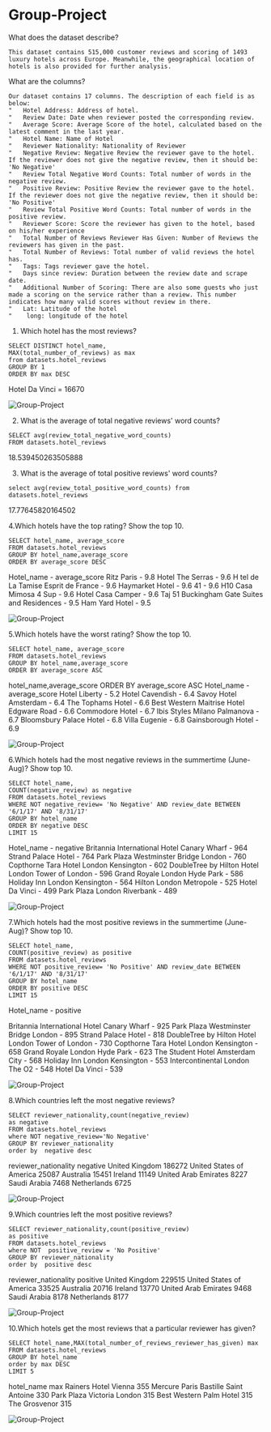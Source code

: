 # Group-Project

What does the dataset describe?
```
This dataset contains 515,000 customer reviews and scoring of 1493 luxury hotels across Europe. Meanwhile, the geographical location of hotels is also provided for further analysis.
```

What are the columns?
```
Our dataset contains 17 columns. The description of each field is as below:
"	Hotel Address: Address of hotel. 
"	Review Date: Date when reviewer posted the corresponding review.
"	Average Score: Average Score of the hotel, calculated based on the latest comment in the last year.
"	Hotel Name: Name of Hotel
"	Reviewer Nationality: Nationality of Reviewer
"	Negative Review: Negative Review the reviewer gave to the hotel. If the reviewer does not give the negative review, then it should be: 'No Negative'
"	Review Total Negative Word Counts: Total number of words in the negative review.
"	Positive Review: Positive Review the reviewer gave to the hotel. If the reviewer does not give the negative review, then it should be: 'No Positive'
"	Review Total Positive Word Counts: Total number of words in the positive review.
"	Reviewer Score: Score the reviewer has given to the hotel, based on his/her experience
"	Total Number of Reviews Reviewer Has Given: Number of Reviews the reviewers has given in the past.
"	Total Number of Reviews: Total number of valid reviews the hotel has.
"	Tags: Tags reviewer gave the hotel.
"	Days since review: Duration between the review date and scrape date.
"	Additional Number of Scoring: There are also some guests who just made a scoring on the service rather than a review. This number indicates how many valid scores without review in there.
"	Lat: Latitude of the hotel
"	 long: longitude of the hotel

```


1. Which hotel has the most reviews?
```
SELECT DISTINCT hotel_name,
MAX(total_number_of_reviews) as max
from datasets.hotel_reviews 
GROUP BY 1
ORDER BY max DESC
```

Hotel Da Vinci = 16670

![Group-Project](Picture1.jpg)

2. What is the average of total negative reviews' word counts?
```
SELECT avg(review_total_negative_word_counts)
FROM datasets.hotel_reviews
```
18.539450263505888


3. What is the average of total positive reviews' word counts?
```
select avg(review_total_positive_word_counts) from  datasets.hotel_reviews
```
17.77645820164502


4.Which hotels have the top rating? Show the top 10.
```
SELECT hotel_name, average_score
FROM datasets.hotel_reviews 
GROUP BY hotel_name,average_score 
ORDER BY average_score DESC 
```
Hotel_name - average_score
 Ritz Paris - 9.8
 Hotel The Serras - 9.6
 H tel de La Tamise Esprit de France - 9.6
 Haymarket Hotel - 9.6
 41 - 9.6
 H10 Casa Mimosa 4 Sup - 9.6
 Hotel Casa Camper - 9.6
 Taj 51 Buckingham Gate Suites and Residences - 9.5
 Ham Yard Hotel - 9.5

![Group-Project](Picture4.jpg)

5.Which hotels have the worst rating? Show the top 10.
```
SELECT hotel_name, average_score 
FROM datasets.hotel_reviews 
GROUP BY hotel_name,average_score
ORDER BY average_score ASC
```
hotel_name,average_score ORDER BY average_score ASC
Hotel_name - average_score
Hotel Liberty - 5.2
Hotel Cavendish - 6.4
Savoy Hotel Amsterdam - 6.4
The Tophams Hotel - 6.6
Best Western Maitrise Hotel Edgware Road - 6.6
Commodore Hotel - 6.7
Ibis Styles Milano Palmanova - 6.7
Bloomsbury Palace Hotel - 6.8
Villa Eugenie - 6.8
Gainsborough Hotel - 6.9

![Group-Project](Picture5.jpg)

6.Which hotels had the most negative reviews in the summertime (June-Aug)? Show top 10.
```
SELECT hotel_name, 
COUNT(negative_review) as negative 
FROM datasets.hotel_reviews 
WHERE NOT negative_review= 'No Negative' AND review_date BETWEEN '6/1/17' AND '8/31/17'
GROUP BY hotel_name
ORDER BY negative DESC
LIMIT 15
```
Hotel_name - negative
Britannia International Hotel Canary Wharf - 964
Strand Palace Hotel - 764
Park Plaza Westminster Bridge London - 760
Copthorne Tara Hotel London Kensington - 602
DoubleTree by Hilton Hotel London Tower of London - 596
Grand Royale London Hyde Park - 586
Holiday Inn London Kensington - 564
Hilton London Metropole - 525
Hotel Da Vinci - 499
Park Plaza London Riverbank - 489

![Group-Project](Picture6.jpg)

7.Which hotels had the most positive reviews in the summertime (June-Aug)? Show top 10.
```
SELECT hotel_name,
COUNT(positive_review) as positive 
FROM datasets.hotel_reviews 
WHERE NOT positive_review= 'No Positive' AND review_date BETWEEN '6/1/17' AND '8/31/17'
GROUP BY hotel_name
ORDER BY positive DESC
LIMIT 15
```
Hotel_name - positive

Britannia International Hotel Canary Wharf - 925
Park Plaza Westminster Bridge London - 895
Strand Palace Hotel - 818
DoubleTree by Hilton Hotel London Tower of London - 730
Copthorne Tara Hotel London Kensington - 658
Grand Royale London Hyde Park - 623
The Student Hotel Amsterdam City - 568
Holiday Inn London Kensington - 553
Intercontinental London The O2 - 548
Hotel Da Vinci - 539

![Group-Project](Picture7.jpg)

8.Which countries left the most negative reviews?
```
SELECT reviewer_nationality,count(negative_review)
as negative
FROM datasets.hotel_reviews
where NOT negative_review='No Negative'  
GROUP BY reviewer_nationality
order by  negative desc
```
reviewer_nationality
negative
United Kingdom
186272
United States of America
25087
Australia
15451
Ireland
11149
United Arab Emirates
8227
Saudi Arabia
7468
Netherlands
6725
 
![Group-Project](Picture8.jpg)

9.Which countries left the most positive reviews?

```
SELECT reviewer_nationality,count(positive_review)
as positive
FROM datasets.hotel_reviews
where NOT  positive_review = 'No Positive'
GROUP BY reviewer_nationality
order by  positive desc
```
reviewer_nationality
positive
United Kingdom
229515
United States of America
33525
Australia
20716
Ireland
13770
United Arab Emirates
9468
Saudi Arabia
8178
Netherlands
8177

![Group-Project](Picture9.jpg)

10.Which hotels get the most reviews that a particular reviewer has given?
```
SELECT hotel_name,MAX(total_number_of_reviews_reviewer_has_given) max
FROM datasets.hotel_reviews
GROUP BY hotel_name
order by max DESC
LIMIT 5
```
hotel_name
max
Rainers Hotel Vienna
355
Mercure Paris Bastille Saint Antoine
330
Park Plaza Victoria London
315
Best Western Palm Hotel
315
The Grosvenor
315

![Group-Project](Picture10.jpg)

